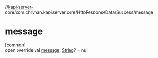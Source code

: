 //[kapi-server-core](../../../../index.md)/[com.chrynan.kapi.server.core](../../index.md)/[HttpResponseData](../index.md)/[Success](index.md)/[message](message.md)

# message

[common]\
open override val [message](message.md): [String](https://kotlinlang.org/api/latest/jvm/stdlib/kotlin/-string/index.html)? = null

